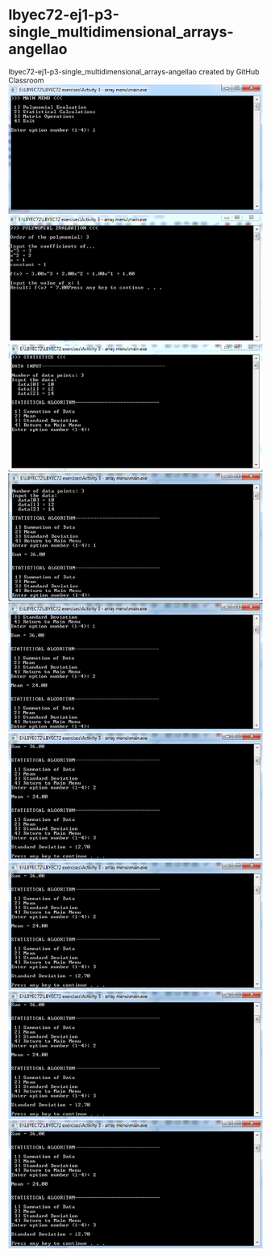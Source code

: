 # lbyec72-ej1-p3-single_multidimensional_arrays-angellao
lbyec72-ej1-p3-single_multidimensional_arrays-angellao created by GitHub Classroom
![](1.PNG)
![](2.PNG)
![](3.PNG)
![](4.PNG)
![](5.PNG)
![](6.PNG)
![](6.PNG)
![](6.PNG)
![](6.PNG)
